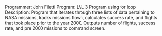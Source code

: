 Programmer: John Filetti
Program: LVL 3 Program using for loop
Description: 
 Program that iterates through three lists of data pertaining to NASA missions, 
 tracks missions flown, calculates success rate, and flights that took place prior to the year 2000. 
 Outputs number of flights, success rate, and pre 2000 missions to command screen. 